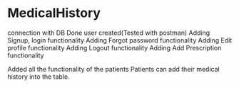 # MedicalHistory

connection with DB Done
user created(Tested with postman) 
Adding Signup, login functionality
Adding Forgot password functionality
Adding Edit profile functionality
Adding Logout functionality
Adding Add Prescription functionality


Added all the functionality of the patients 
Patients can add their medical history into the table.

